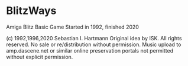 # BlitzWays
Amiga Blitz Basic Game Started in 1992, finished 2020

(c) 1992,1996,2020 Sebastian I. Hartmann
Original idea by ISK. 
All rights reserved. No sale or re/distribution without permission.
Music upload to amp.dascene.net or similar online preservation portals not permitted without explicit permission.


